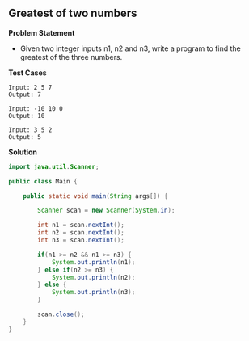 ## Greatest of two numbers

**Problem Statement**

- Given two integer inputs n1, n2 and n3, write a program to find the greatest of the three numbers.

**Test Cases**

```
Input: 2 5 7
Output: 7

Input: -10 10 0
Output: 10

Input: 3 5 2
Output: 5
```

**Solution**

```java
import java.util.Scanner;

public class Main {

	public static void main(String args[]) {

		Scanner scan = new Scanner(System.in);

		int n1 = scan.nextInt();
		int n2 = scan.nextInt();
		int n3 = scan.nextInt();

		if(n1 >= n2 && n1 >= n3) {
			System.out.println(n1);
		} else if(n2 >= n3) {
			System.out.println(n2);
		} else {
			System.out.println(n3);
		}

		scan.close();
	}
}
```
